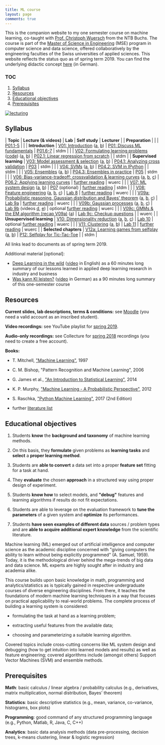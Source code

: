 ```yaml
---
title: ML course
layout: page
comments: true
---
```


This is the companion website to my one semester course on machine learning, co-taught with [Prof. Christoph Wuersch](https://www.ntb.ch/mitarbeiter/christoph-wuersch/) from the NTB Buchs. The course is part of the [Master of Science in Engineering](https://www.msengineering.ch/en/home.html) (MSE) program in computer science and data science, offered collaboratively by the engineering faculties of the Swiss universities of applied sciences. This website reflects the status quo as of spring term 2019. You can find the underlying didactic concept [here](https://stdm.github.io/Science-applied/) (in German).

### TOC
1. [Syllabus](#syllabus)
2. [Resources](#resources)
3. [Educational objectives](#objectives)
4. [Prerequisites](#prerequisites)


[<img alt="lecturing" src="http://stdm.github.io/images/TSM_MachLe.jpg"/>](http://stdm.github.io/images/TSM_MachLe.jpg)


<a name="syllabus"></a>  
## Syllabus

| **Topic** | **Lecture (& videos)** | **Lab** | **Self study** | **Lecturer** |
| **Preparation** |  |  | [P01.1-5](https://stdm.github.io/downloads/courses/ML/P01_ReadingAssignment_1.pdf) | |
| **Introduction** | [V01: Introduction](https://stdm.github.io/downloads/courses/ML/V01_Introduction.pdf) ([a](https://youtu.be/A2vd0kwjnBI), [b](https://youtu.be/GeJu8bRXvyM)) | [P01: Discuss ML fundamentals](https://stdm.github.io/downloads/courses/ML/P01_ReadingAssignment_1.pdf) | [P01.6-7](https://stdm.github.io/downloads/courses/ML/P01_ReadingAssignment_1.pdf) | stdm |
| | [V02: Formulating learning problems](https://stdm.github.io/downloads/courses/ML/V02_FormulatingLearningProblems.pdf) ([code](https://stdm.github.io/downloads/courses/ML/V02_FormulatingLearningProblems_Code.zip)) ([a](https://youtu.be/Nng1kJIEJdg), [b](https://youtu.be/9migPdNMPA8)) | [P02.1: Linear regression from scratch](https://stdm.github.io/downloads/courses/ML/P02_MachineLearningFromScratch.zip) | | stdm |
| **Supervised learning** | [V03: Model assessment & selection](https://stdm.github.io/downloads/courses/ML/V03_ModelAssessment_and_Selection.pdf) ([a](https://youtu.be/wdKWlV4za_k), [b](https://youtu.be/WpyNmBtYbZ4)) | [P04.1: Analyzing cross validation](https://stdm.github.io/downloads/courses/ML/P04_SVM_ModelSelection.zip) | [P03](https://stdm.github.io/downloads/courses/ML/P03_ReadingAssignment_2.pdf) | stdm |
| | [V04: SVMs](https://stdm.github.io/downloads/courses/ML/V04_SVMs.pdf) ([a](https://youtu.be/QhGa8FkSgz0), [b](https://youtu.be/GvO7_Pt2I-o)) | [P04.2: SVM in IPython](https://stdm.github.io/downloads/courses/ML/P04_SVM_ModelSelection.zip) | | stdm |
| | [V05: Ensembles](https://stdm.github.io/downloads/courses/ML/V05_EnsembleMethods.pdf) ([a](https://youtu.be/AYyIWzFc_9I), [b](https://youtu.be/l6n53cGLB9c)) | [P04.3: Ensembles in practice](https://stdm.github.io/downloads/courses/ML/P04_SVM_ModelSelection.zip) | [P05](https://stdm.github.io/downloads/courses/ML/P05_ReadingAssignment_3.pdf) | stdm |
| | [V06: Bias-variance-tradeoff: crossvalidation & learning curves](https://stdm.github.io/downloads/courses/ML/V06_BiasVariance-LearningCurves.pdf) ([a](https://youtu.be/ILesIecBcjA), [b](https://youtu.be/DYwYgYrt_OA), [c](https://youtu.be/NH1xP0I0_3Q)) | [P06.2: Applying learning curves](https://stdm.github.io/downloads/courses/ML/P06_Diagnostic.zip) | [further reading](https://stdm.github.io/downloads/courses/ML/V06_further-reading.txt) | wuerc |
| | [V07: ML system design](https://stdm.github.io/downloads/courses/ML/V07_SystemDesign.pdf) ([a](https://youtu.be/fkON97WavNM), [b](https://youtu.be/xQ8EbqyA3zQ)) | [P07](https://stdm.github.io/downloads/courses/ML/P07_ReadingAssignment_4.pdf) (optional) | [further reading](https://stdm.github.io/downloads/courses/ML/V07_further-reading.txt) | stdm |
| | [V08: Feature engineering](https://stdm.github.io/downloads/courses/ML/V08_FeatureEngineering.pdf) ([a](https://youtu.be/ucdHa6_Lexw), [b](https://youtu.be/ZYDKPC-xePA), [c](https://youtu.be/CfhKAOU9HUw)) | [Lab 8](https://stdm.github.io/downloads/courses/ML/Lab8_FeatureEngineering.zip) | [further reading](https://haythamfayek.com/2016/04/21/speech-processing-for-machine-learning.html) | wuerc |
| | [V09a: Probabilistic reasoning, Gaussian distribution and Bayes' theorem](https://stdm.github.io/downloads/courses/ML/V09a_BayesTheorem.pdf) ([a](https://youtu.be/9R8lGPxuuuM), [b](https://youtu.be/iYTwegjFKPc), [c](https://youtu.be/7KVgPf3olEg)) | [Lab 9a](https://stdm.github.io/downloads/courses/ML/Lab9a_ProbabilisticReasoning.zip) | [further reading](https://stdm.github.io/downloads/courses/ML/V9a_further-reading.txt) | wuerc |
| | [V09b: Gaussian processes](https://stdm.github.io/downloads/courses/ML/V09b_GaussianProcesses.pdf) ([a](https://youtu.be/mcwTIPqNd6Y), [b](https://youtu.be/lcQLYn8sSkM), [c](https://youtu.be/JTl1zrQCu2Q)) | [Lab 9b](https://stdm.github.io/downloads/courses/ML/Lab9b_GaussianProcesses.zip) (videos [d](https://youtu.be/bw2PIEpfzWA), [e](https://youtu.be/TyK1zkE-HAo)) | optional [further reading](https://see.stanford.edu/materials/aimlcs229/cs229-gp.pdf) | wuerc |
| | [V09c: GMMs & the EM algorithm (recap V09a)](https://stdm.github.io/downloads/courses/ML/V09c_GMM_EM.pdf) ([a](https://youtu.be/7c2oeAOTi30)) | [Lab 9c: Checkup questions](https://stdm.github.io/downloads/courses/ML/Lab09c_CheckupQuestions.zip) | | wuerc |
| **Unsupervised learning** | [V10: Dimensionality reduction](https://stdm.github.io/downloads/courses/ML/V10_DimensionalityReduction.pdf) ([a](https://youtu.be/jdkxll92g-Y), [b](https://youtu.be/WEOO_6rFWuU), [c](https://youtu.be/rp4_6N61jE4)) | [Lab 10](https://stdm.github.io/downloads/courses/ML/Lab10_DimensionalityReduction.zip) | optional [further reading](https://stdm.github.io/downloads/courses/ML/V10_further-reading.txt) | wuerc |
| | [V11: Clustering](https://stdm.github.io/downloads/courses/ML/V11_Clustering.pdf) ([a](https://youtu.be/JTloiokrEpo), [b](https://youtu.be/oOycsuDsPkI)) | [Lab 11](https://stdm.github.io/downloads/courses/ML/Lab11_Clustering.zip) | [further reading](https://stdm.github.io/downloads/courses/ML/V11_further-reading.txt) | wuerc |
| **Selected chapters** | [V12a: Learning games from selfplay](https://stdm.github.io/downloads/courses/ML/V12a_LearningGamesFromSelfplay.pdf) ([a](https://youtu.be/aW7WreT2sWw), [b](https://youtu.be/7Z_iEgmMWXM)) | [P12: Selfplay for Tic-Tac-Toe](https://stdm.github.io/downloads/courses/ML/P12_ReinforcementLearning.zip) | | stdm |

All links lead to documents as of spring term 2019.

Additional material [optional]: 
- [Deep Learning in the wild](https://stdm.github.io/downloads/talks/2018-09-21_DL-in-the-wild.pdf) ([video](https://youtu.be/efCyLhSACoU) in English) as a 60 minutes long summary of our lessons learned in applied deep learning research in industry and business
- [Was kann KI leisten?](https://stdm.github.io/downloads/talks/2019-03-07_Was-kann-KI-leisten.pdf) ([video](https://youtu.be/Vxsddc9bGUE) in German) as a 90 minutes long summary of this one-semester course


<a name="resources"></a>  
## Resources

**Current slides, lab descriptions, terms & conditions:** see [Moodle](https://moodle.msengineering.ch/course/view.php?id=1076) (you need a valid account as an inscribed student).

**Video recordings:** see YouTube playlist for [spring 2019](https://www.youtube.com/playlist?list=PLdUGLyqPtOZp1oAg-8MRlmIsveW3NE8SQ).

**Audio-only recordings:** see Collecture for [spring 2018](https://collecture.io/groups/7325878c-845f-4827-8e1c-3f7c15092f4a?autosub=true) recordings (you need to create a free account).

**Books:**

- T. Mitchell, ["Machine Learning"](http://www.cs.cmu.edu/~tom/mlbook.html), 1997

- C. M. Bishop, "Pattern Recognition and Machine Learning", 2006

- G. James et al., ["An Introduction to Statistical Learning"](http://www-bcf.usc.edu/~gareth/ISL/), 2014

- K. P. Murphy, ["Machine Learning - A Probabilistic Perspective"](https://www.cs.ubc.ca/~murphyk/MLbook/), 2012

- S. Raschka, ["Python Machine Learning"](https://sebastianraschka.com/books.html), 2017 (2nd Edition)

- further [literature list](https://stdm.github.io/downloads/courses/ML/literature-guide.xlsx)


<a name="objectives"></a>  
## Educational objectives

1. Students **know** the **background and taxonomy** of machine learning methods.

2. On this basis, they **formulate** given problems as **learning tasks** and **select** a **proper learning method**.

3. Students are **able to convert** a data set into a proper **feature set** fitting for a task at hand.

4. They **evaluate** the chosen **approach** in a structured way using proper design of experiment.

5. Students **know how** to select models, and **"debug"** features and learning algorithms if results do not fit expectations.

6. Students are able to leverage on the evaluation framework to **tune the parameters** of a given system and **optimize** its performances.

7. Students **have seen examples of different data** sources / problem types and are **able to acquire additional expert knowledge** from the scientific literature.

Machine learning (ML) emerged out of artificial intelligence and computer science as the academic discipline concerned with "giving computers the ability to learn without being explicitly programmed" (A. Samuel, 1959). Today, it is the methodological driver behind the mega-trends of big data and data science. ML experts are highly sought after in industry and academia alike.

This course builds upon basic knowledge in math, programming and analytics/statistics as is typically gained in respective undergraduate courses of diverse engineering disciplines. From there, it teaches the foundations of modern machine learning techniques in a way that focuses on practical applicability to real-world problems. The complete process of building a learning system is considered:

- formulating the task at hand as a learning problem;

- extracting useful features from the available data;

- choosing and parameterizing a suitable learning algorithm.

Covered topics include cross-cutting concerns like ML system design and debugging (how to get intuition into learned models and results) as well as feature engineering; covered algorithms include (amongst others) Support Vector Machines (SVM) and ensemble methods.


<a name="prerequisites"></a>  
## Prerequisites

**Math**: basic calculus / linear algebra / probability calculus (e.g., derivatives, matrix multiplication, normal distribution, Bayes' theorem)

**Statistics**: basic descriptive statistics (e.g., mean, variance, co-variance, histograms, box plots)

**Programming**: good command of any structured programming language (e.g., Python, Matlab, R, Java, C, C++)

**Analytics**: basic data analysis methods (data pre-processing, decision trees, k-means clustering, linear & logistic regression)